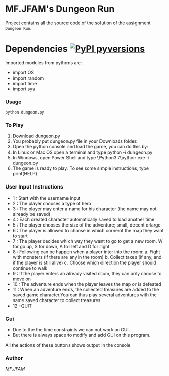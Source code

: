 # MF.JFAM's Dungeon Run
Project contains all the source code of the solution of the assignment `Dungeon Run`.

# Dependencies [![PyPI pyversions](https://img.shields.io/badge/python-3.7-blue)]()
Imported modules from pythons are:
- import OS
- import random
- import time
- import sys

### Usage
    python dungeon.py
    
### To Play
1. Download dungeon.py
2. You probably put dungeon.py  file in your Downloads folder.
3. Open the python console and load the game, you can do this by:
4. In Linux or Mac OS open a terminal and type python -i dungeon.py
5. In Windows, open Power Shell and type \Python3.7\python.exe -i dungeon.py
6. The game is ready to play. To see some simple instructions, type print(HELP)

### User Input Instructions
- 1 : Start with the username input
- 2 : The player chooses a type of hero
- 3 : The player may enter a name for his character (the name may not already be saved)
- 4 : Each created character automatically saved to load another time
- 5 : The player chooses the size of the adventure; small, decent orlarge
- 6 : The player is allowed to choose in which cornerof the map they want to start
- 7 : The player decides which way they want to go to get a new room. W for go up, S for down, A for left and D for right
- 8 : Following can be happen when a player inter into the room:
        a. Fight with monsters (if there are any in the room)
        b. Collect taxes (if any, and if the player is still alive)
        c. Choose which direction the player should continue to walk
- 9 :  If the player enters an already visited room, they can only choose to move on
- 10 : The adventure ends when the player leaves the map or is defeated
- 11 : When an adventure ends, the collected treasures are added to the saved game character.You can thus play several adventures with the same saved character to collect treasures
- 12 : QUIT

### Gui
- Due to the the time constraints we can not work on GUI.
- But there is always space to modify and add GUI on this program.

All the actions of these buttons shows output in the console

### Author
   *MF.JFAM*
